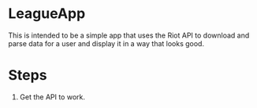 # LeagueApp

This is intended to be a simple app that uses the Riot API
to download and parse data for a user and display it in a
way that looks good.

# Steps

1. Get the API to work.